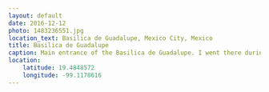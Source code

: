 ```yaml
---
layout: default
date: 2016-12-12
photo: 1483236551.jpg
location_text: Basilica de Guadalupe, Mexico City, Mexico
title: Basilica de Guadalupe
caption: Main entrance of the Basilica de Guadalupe. I went there during a pelerinage, and there was literally people sleeping (in the cold) everywhere. Their faith is very impressive.
location:
    latitude: 19.4848572
    longitude: -99.1178616
---
```

